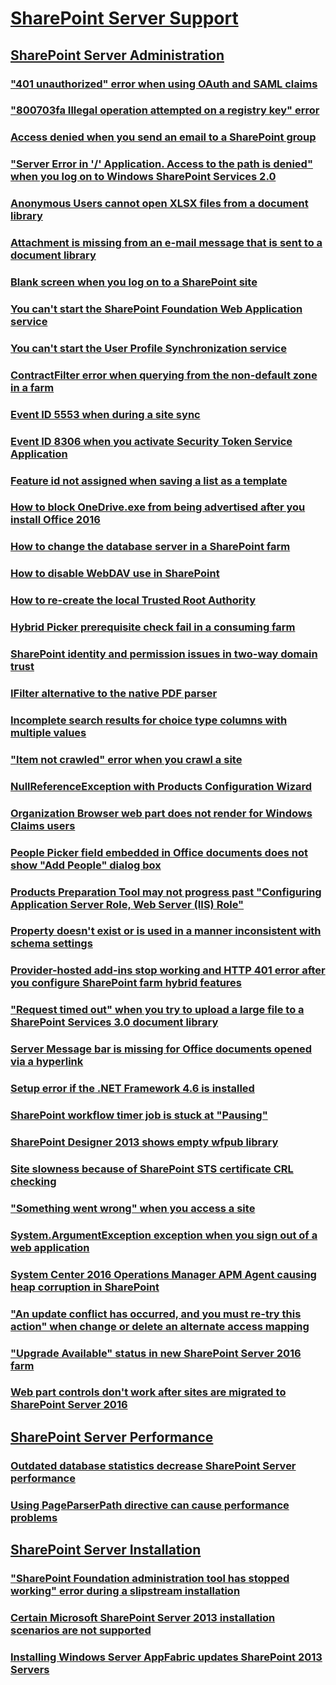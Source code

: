 # [SharePoint Server Support](../server.md)

## [SharePoint Server Administration](../server-admin/index.md)

### ["401 unauthorized" error when using OAuth and SAML claims](../server-admin/401-unauthorized-error-when-using-oauth-and-saml-claims.md)
### ["800703fa Illegal operation attempted on a registry key" error](../server-admin/800703fa-Illegal-operation-error.md)
### [Access denied when you send an email to a SharePoint group](../server-admin/access-denied-when-send-an-email-to-groups.md)
### ["Server Error in '/' Application. Access to the path  is denied" when you log on to Windows SharePoint Services 2.0](../server-admin/access-to-the-path-is-denied-during-logon.md)
### [Anonymous Users cannot open XLSX files from a document library](../server-admin/anonymous-users-cannot-open-xlsx-files-from-a-document-library.md)
### [Attachment is missing from an e-mail message that is sent to a document library](../server-admin/attachment-is-missing-in-email-message-to-library.md)
### [Blank screen when you log on to a SharePoint site](../server-admin/blank-screen-when-you-log-on-sites.md)
### [You can't start the SharePoint Foundation Web Application service](../server-admin/cannot-start-an-application-service.md)
### [You can't start the User Profile Synchronization service](../server-admin/cannot-start-the-user-profile-synchronization-service.md)
### [ContractFilter error when querying from the non-default zone in a farm](../server-admin/contractfilter-error-when-querying-from-the-non-default-zone.md)
### [Event ID 5553 when during a site sync](../server-admin/event-id-5553-and-failure-during-site-sync.md)
### [Event ID 8306 when you activate Security Token Service Application](../server-admin/event-id-8306-and-cannot-activate-security-token-service-application.md)
### [Feature id not assigned when saving a list as a template](../server-admin/feature-id-not-assigned-when-saving-a-list-as-template.md)
### [How to block OneDrive.exe from being advertised after you install Office 2016](../server-admin/how-to-block-onedrive.exe-from-being-advertised-after-install-office-2016.md)
### [How to change the database server in a SharePoint farm](../server-admin/how-to-change-the-database-in-farms.md)
### [How to disable WebDAV use in SharePoint](../server-admin/how-to-disable-webdav-use.md)
### [How to re-create the local Trusted Root Authority](../server-admin/how-to-recreate-the-local-trusted-root-authority.md)
### [Hybrid Picker prerequisite check fail in a consuming farm](../server-admin/hybrid-picker-prerequisite-check-fail-in-consuming-farm.md)
### [SharePoint identity and permission issues in two-way domain trust](../server-admin/identity-and-permission-issues-in-two-way-domain-trust.md)
### [IFilter alternative to the native PDF parser](../server-admin/ifilter-alternative-to-the-native-pdf-parser.md)
### [Incomplete search results for choice type columns with multiple values](../server-admin/incomplete-search-results-for-choice-type-columns-with-multiple-values.md)
### ["Item not crawled" error when you crawl a site](../server-admin/item-not-crawled-when-crawl-sites.md)
### [NullReferenceException with Products Configuration Wizard](../server-admin/nullreferenceexception-for-configuration-wizard.md)
### [Organization Browser web part does not render for Windows Claims users](../server-admin/organization-browser-web-part-does-not-render-for-windows-claims-users.md)
### [People Picker field embedded in Office documents does not show "Add People" dialog box](../server-admin/picker-field-embedded-does-not-show-add-people.md)
### [Products Preparation Tool may not progress past "Configuring Application Server Role, Web Server (IIS) Role"](../server-admin/products-preparation-tool-not-progress-past-configuring-application.md)
### [Property doesn't exist or is used in a manner inconsistent with schema settings](../server-admin/property-does-not-exist-or-is-used-in-manner-inconsistent-with-schema-settings.md)
### [Provider-hosted add-ins stop working and HTTP 401 error after you configure SharePoint farm hybrid features](../server-admin/provider-hosted-add-ins-stop-working-and-http-401-error-after-configure-farm-hybrid-features.md)
### ["Request timed out" when you try to upload a large file to a SharePoint Services 3.0 document library](../server-admin/request-timed-out-when-upload-large-file-to-library.md)
### [Server Message bar is missing for Office documents opened via a hyperlink](../server-admin/message-bar-is-missing-when-open-office-documents-via-link-from-library.md)
### [Setup error if the .NET Framework 4.6 is installed](../server-admin/setup-error-if-.net-framework-4.6-is-installed.md)
### [SharePoint workflow timer job is stuck at "Pausing"](../server-admin/workflow-timer-job-is-stuck-at-pausing.md)
### [SharePoint Designer 2013 shows empty wfpub library](../server-admin/shows-empty-wfpub-library.md)
### [Site slowness because of SharePoint STS certificate CRL checking](../server-admin/site-slowness-because-of-sts-certificate-crl-checking.md)
### ["Something went wrong" when you access a site](../server-admin/something-went-wrong-when-access-site.md)
### [System.ArgumentException exception when you sign out of a web application](../server-admin/system.argumentexception-exception-when-sign-out-of-web-application.md)
### [System Center 2016 Operations Manager APM Agent causing heap corruption in SharePoint](../server-admin/system-center-2016-operations-manager-apm-agent-causing-heap-corruption.md)
### ["An update conflict has occurred, and you must re-try this action" when change or delete an alternate access mapping](../server-admin/update-conflict-when-modify-or-delete-alternate-access-mapping.md)
### ["Upgrade Available" status in new SharePoint Server 2016 farm](../server-admin/upgrade-available-status-in-new-farm.md)
### [Web part controls don't work after sites are migrated to SharePoint Server 2016](../server-admin/web-part-controls-do-not-work-after-sites-are-migrated.md)

## [SharePoint Server Performance](../server-performance/index.md)

### [Outdated database statistics decrease SharePoint Server performance](../server-performance/outdated-database-statistics.md)

### [Using PageParserPath directive can cause performance problems](../server-performance/using-pageparserpath-directive.md)

## [SharePoint Server Installation](../server-install/index.md)

### ["SharePoint Foundation administration tool has stopped working" error during a slipstream installation](../server-install/administration-tool-stopped-working-during-a-slipstream-installation.md)

### [Certain Microsoft SharePoint Server 2013 installation scenarios are not supported](../server-install/certain-installation-scenarios-are-not-supported.md)

### [Installing Windows Server AppFabric updates SharePoint 2013 Servers](../server-install/installing-appfabric-updates.md)